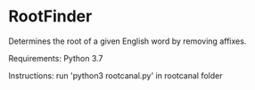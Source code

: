 # RootFinder
Determines the root of a given English word by removing affixes.

Requirements:
  Python 3.7
  
Instructions:
  run 'python3 rootcanal.py' in rootcanal folder
